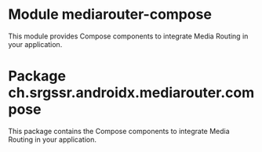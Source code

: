 # Module mediarouter-compose

This module provides Compose components to integrate Media Routing in your application.

# Package ch.srgssr.androidx.mediarouter.compose

This package contains the Compose components to integrate Media Routing in your application.
